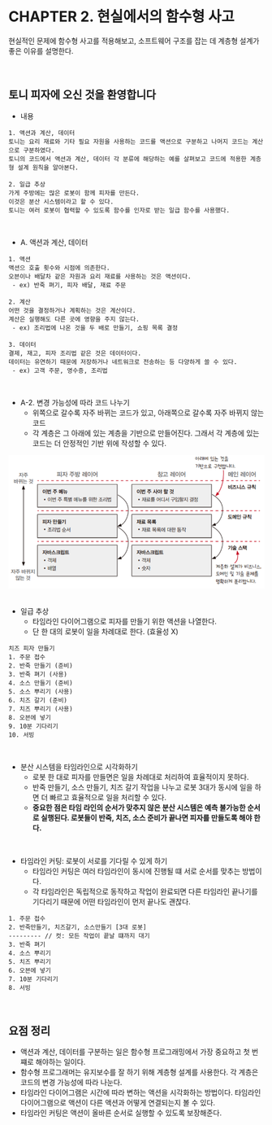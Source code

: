 # CHAPTER 2. 현실에서의 함수형 사고

현실적인 문제에 함수형 사고를 적용해보고, 소프트웨어 구조를 잡는 데 계층형 설계가 좋은 이유를 설명한다.  

<br/>

## 토니 피자에 오신 것을 환영합니다

 - 내용
```
1. 액션과 계산, 데이터
토니는 요리 재료와 기타 필요 자원을 사용하는 코드를 액션으로 구분하고 나머지 코드는 계산으로 구분하였다.
토니의 코드에서 액션과 계산, 데이터 각 분류에 해당하는 예를 살펴보고 코드에 적용한 계층형 설계 원칙을 알아본다.

2. 일급 추상
가게 주방에는 많은 로봇이 함께 피자를 만든다.
이것은 분산 시스템이라고 할 수 있다.
토니는 여러 로봇이 협력할 수 있도록 함수를 인자로 받는 일급 함수를 사용했다.
```

<br/>

 - A. 액션과 계산, 데이터
```
1. 액션
액션으 호출 횟수와 시점에 의존한다.
오븐이나 배달차 같은 자원과 요리 재료를 사용하는 것은 액션이다.
 - ex) 반죽 펴기, 피자 배달, 재료 주문

2. 계산
어떤 것을 결정하거나 계획하는 것은 계산이다.
계산은 실행해도 다른 곳에 영향을 주지 않는다.
 - ex) 조리법에 나온 것을 두 배로 만들기, 쇼핑 목록 결정

3. 데이터
결제, 재고, 피자 조리법 같은 것은 데이터이다.
데이터는 유연하기 때문에 저장하거나 네트워크로 전송하는 등 다양하게 쓸 수 있다.
 - ex) 고객 주문, 영수증, 조리법
```

<br/>

 - A-2. 변경 가능성에 따라 코드 나누기
    - 위쪽으로 갈수록 자주 바뀌는 코드가 있고, 아래쪽으로 갈수록 자주 바뀌지 않는 코드
    - 각 계층은 그 아래에 있는 계층을 기반으로 만들어진다. 그래서 각 계층에 있는 코드는 더 안정적인 기반 위에 작성할 수 있다.

<div align="center">
    <img src="./images/Stratified_Design.PNG">
</div>

<br/>

 - 일급 추상
    - 타임라인 다이어그램으로 피자를 만들기 위한 액션을 나열한다.
    - 단 한 대의 로봇이 일을 차례대로 한다. (효율성 X)
```
치즈 피자 만들기
1. 주문 접수
2. 반죽 만들기 (준비)
3. 반죽 펴기 (사용)
4. 소스 만들기 (준비)
5. 소스 뿌리기 (사용)
6. 치즈 갈기 (준비)
7. 치즈 뿌리기 (사용)
8. 오븐에 넣기
9. 10분 기다리기
10. 서빙
```

<br/>

 - 분산 시스템을 타임라인으로 시각화하기
    - 로봇 한 대로 피자를 만들면은 일을 차례대로 처리하여 효율적이지 못하다.
    - 반죽 만들기, 소스 만들기, 치즈 갈기 작업을 나누고 로봇 3대가 동시에 일을 하면 더 빠르고 효율적으로 일을 처리할 수 있다.
    - __중요한 점은 타임 라인의 순서가 맞추지 않은 분산 시스템은 예측 불가능한 순서로 실행된다. 로봇들이 반죽, 치즈, 소스 준비가 끝나면 피자를 만들도록 해야 한다.__

<br/>

 - 타임라인 커팅: 로봇이 서로를 기다릴 수 있게 하기
    - 타임라인 커팅은 여러 타임라인이 동시에 진행될 떄 서로 순서를 맞추는 방법이다.
    - 각 타임라인은 독립적으로 동작하고 작업이 완료되면 다른 타임라인 끝나기를 기다리기 때문에 어떤 타임라인이 먼저 끝나도 괜찮다.
```
1. 주문 접수
2. 반죽만들기, 치즈갈기, 소스만들기 [3대 로봇]
--------- // 컷: 모든 작업이 끝날 떄까지 대기
3. 반죽 펴기
4. 소스 뿌리기
5. 치즈 뿌리기
6. 오븐에 넣기
7. 10분 기다리기
8. 서빙
```

<br/>

## 요점 정리

 - 액션과 계산, 데이터를 구분하는 일은 함수형 프로그래밍에서 가장 중요하고 첫 번쨰로 해야하는 일이다.
 - 함수형 프로그래머는 유지보수를 잘 하기 위해 계층형 설계를 사용한다. 각 계층은 코드의 변경 가능성에 따라 나눈다.
 - 타임라인 다이어그램은 시간에 따라 변하는 액션을 시각화하는 방법이다. 타임라인 다이어그램으로 액션이 다른 액션과 어떻게 연결되는지 볼 수 있다.
 - 타임라인 커팅은 액션이 올바른 순서로 실행할 수 있도록 보장해준다.
